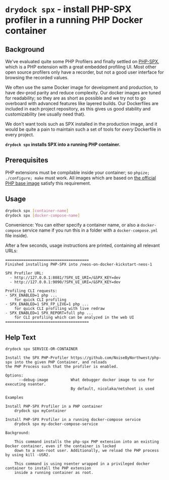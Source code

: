 # `drydock spx` - install PHP-SPX profiler in a running PHP Docker container

## Background

We've evaluated quite some PHP Profilers and finally settled on [PHP-SPX](https://github.com/NoiseByNorthwest/php-spx),
which is a PHP extension with a great embedded profiling UI. Most other open source profilers only have
a recorder, but not a good user interface for browsing the recorded values.

We often use the same Docker image for development and production, to have dev-prod parity and reduce complexity.
Our docker images are tuned for readability; so they are as short as possible and we try not to go overboard
with advanced features like layered builds. Our Dockerfiles are included in each project repository, as this gives
us good stability and customizability (we usually need that).

We don't want tools such as SPX installed in the production image, and it would be quite a pain to maintain such a set
of tools for *every* Dockerfile in every project.

**`drydock spx` installs SPX into a running PHP container.**

## Prerequisites

PHP extensions must be compilable inside your container; so `phpize; ./configure; make` must work.
All images which are based on [the official PHP base image](https://hub.docker.com/_/php) satisfy this requirement.

## Usage

```bash
drydock spx [container-name]
drydock spx [docker-compose-name]
```

Convenience: You can either specify a container name, or also a `docker-compose` service name if you run this in a
folder with a `docker-compose.yml` file inside).

After a few seconds, usage instructions are printed, containing all relevant URLs:

```
=====================================
Finished installing PHP-SPX into /neos-on-docker-kickstart-neos-1

SPX Profiler URL:
  - http://127.0.0.1:8081/?SPX_UI_URI=/&SPX_KEY=dev
  - http://127.0.0.1:9090/?SPX_UI_URI=/&SPX_KEY=dev

Profiling CLI requests:
- SPX_ENABLED=1 php ...
    for quick CLI profiling
- SPX_ENABLED=1 SPX_FP_LIVE=1 php ...
    for quick CLI profiling with live redraw
- SPX_ENABLED=1 SPX_REPORT=full php ...
    for CLI profiling which can be analyzed in the web UI
=====================================
```

## Help Text

```
drydock spx SERVICE-OR-CONTAINER

Install the SPX PHP-Profiler https://github.com/NoiseByNorthwest/php-spx into the given PHP Container, and reloads
the PHP Process such that the profiler is enabled.

Options:
      --debug-image          What debugger docker image to use for executing nsenter.
                             By default, nicolaka/netshoot is used

Examples

Install PHP-SPX Profiler in a PHP container
	drydock spx myContainer

Install PHP-SPX Profiler in a running docker-compose service
	drydock spx my-docker-compose-service

Background:

    This command installs the php-spx PHP extension into an existing Docker container, even if the container is locked
    down to a non-root user. Additionally, we reload the PHP process by using kill -USR2.

    This command is using nsenter wrapped in a privileged docker container to install the PHP extension
    inside a running container as root.
```
